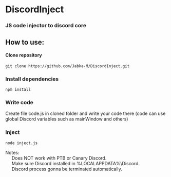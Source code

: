 # DiscordInject
### JS code injector to discord core

## How to use:

#### Clone repository
```
git clone https://github.com/Jabka-M/DiscordInject.git
```

### Install dependencies
```
npm install
```

### Write code
Create file code.js in cloned folder and write your code there (code can use global Discord variables such as mainWindow and others)

### Inject
```
node inject.js
```

Notes:  
&nbsp;&nbsp;&nbsp;&nbsp;&nbsp;Does NOT work with PTB or Canary Discord.  
&nbsp;&nbsp;&nbsp;&nbsp;&nbsp;Make sure Discord installed in %LOCALAPPDATA%\Discord.  
&nbsp;&nbsp;&nbsp;&nbsp;&nbsp;Discord process gonna be terminated automatically.
